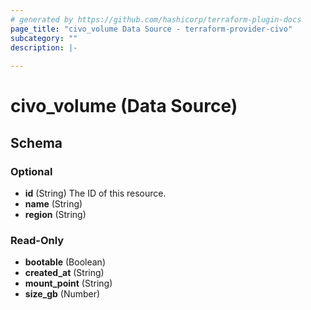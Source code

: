 ```yaml
---
# generated by https://github.com/hashicorp/terraform-plugin-docs
page_title: "civo_volume Data Source - terraform-provider-civo"
subcategory: ""
description: |-
  
---
```


# civo_volume (Data Source)





<!-- schema generated by tfplugindocs -->
## Schema

### Optional

- **id** (String) The ID of this resource.
- **name** (String)
- **region** (String)

### Read-Only

- **bootable** (Boolean)
- **created_at** (String)
- **mount_point** (String)
- **size_gb** (Number)


